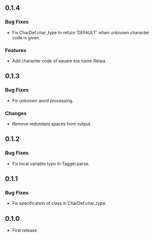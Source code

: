 ## 0.1.4

### Bug Fixes
- Fix CharDef.char_type to return 'DEFAULT' when unknown character code is given.

### Features
- Add character code of square era name Reiwa.

## 0.1.3

### Bug Fixes
- Fix unknown word processing.

### Changes
- Remove redundant spaces from output.


## 0.1.2

### Bug Fixes
- Fix local variable typo in Tagger.parse.


## 0.1.1

### Bug Fixes
- Fix specification of class in CharDef.char_type.


## 0.1.0
- First release.

